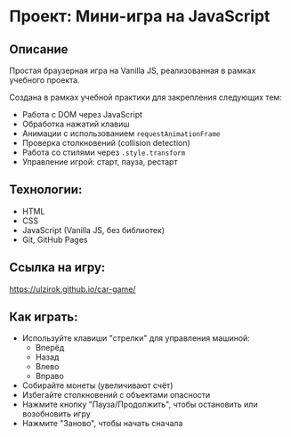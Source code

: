 # Проект: Мини-игра на JavaScript

## Описание

Простая браузерная игра на Vanilla JS, реализованная в рамках учебного проекта.

Создана в рамках учебной практики для закрепления следующих тем:

- Работа с DOM через JavaScript
- Обработка нажатий клавиш
- Анимации с использованием `requestAnimationFrame`
- Проверка столкновений (collision detection)
- Работа со стилями через `.style.transform`
- Управление игрой: старт, пауза, рестарт

## Технологии:

- HTML
- CSS
- JavaScript (Vanilla JS, без библиотек)
- Git, GitHub Pages

## Ссылка на игру: 
https://ulzirok.github.io/car-game/

## Как играть:

- Используйте клавиши "стрелки" для управления машиной:
  - Вперёд
  - Назад
  - Влево
  - Вправо
- Собирайте монеты (увеличивают счёт)
- Избегайте столкновений с объектами опасности
- Нажмите кнопку "Пауза/Продолжить", чтобы остановить или возобновить игру
- Нажмите "Заново", чтобы начать сначала
